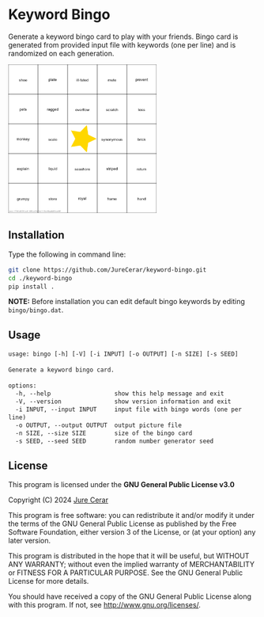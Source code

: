 # Keyword Bingo

Generate a keyword bingo card to play with your friends. Bingo card is generated from provided input file with keywords (one per line) and is randomized on each generation. 

<img src="docs/image.png" alt="bingo" width="300"/>

## Installation

Type the following in command line:

```bash
git clone https://github.com/JureCerar/keyword-bingo.git
cd ./keyword-bingo
pip install .
```

__NOTE:__ Before installation you can edit default bingo keywords by editing `bingo/bingo.dat`.

## Usage

```
usage: bingo [-h] [-V] [-i INPUT] [-o OUTPUT] [-n SIZE] [-s SEED]

Generate a keyword bingo card.

options:
  -h, --help                  show this help message and exit
  -V, --version               show version information and exit
  -i INPUT, --input INPUT     input file with bingo words (one per line)
  -o OUTPUT, --output OUTPUT  output picture file
  -n SIZE, --size SIZE        size of the bingo card
  -s SEED, --seed SEED        random number generator seed
```

## License

This program is licensed under the __GNU General Public License v3.0__

Copyright (C) 2024 [Jure Cerar](https://github.com/JureCerar)

This program is free software: you can redistribute it and/or modify it under the terms of the GNU General Public License as published by the Free Software Foundation, either version 3 of the License, or (at your option) any later version.

This program is distributed in the hope that it will be useful, but WITHOUT ANY WARRANTY; without even the implied warranty of MERCHANTABILITY or FITNESS FOR A PARTICULAR PURPOSE. See the GNU General Public License for more details.

You should have received a copy of the GNU General Public License along with this program. If not, see http://www.gnu.org/licenses/.